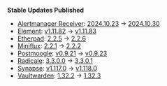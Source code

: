 **Stable Updates Published**

* [Alertmanager Receiver](https://github.com/metio/matrix-alertmanager-receiver): [2024.10.23](https://github.com/metio/matrix-alertmanager-receiver/releases/tag/2024.10.23) -> [2024.10.30](https://github.com/metio/matrix-alertmanager-receiver/releases/tag/2024.10.30)
* [Element](https://github.com/element-hq/element-web): [v1.11.82](https://github.com/element-hq/element-web/releases/tag/v1.11.82) -> [v1.11.83](https://github.com/element-hq/element-web/releases/tag/v1.11.83)
* [Etherpad](https://github.com/ether/etherpad-lite): [2.2.5](https://github.com/ether/etherpad-lite/releases/tag/2.2.5) -> [2.2.6](https://github.com/ether/etherpad-lite/releases/tag/2.2.6)
* [Miniflux](https://github.com/miniflux/v2): [2.2.1](https://github.com/miniflux/v2/releases/tag/2.2.1) -> [2.2.2](https://github.com/miniflux/v2/releases/tag/2.2.2)
* [Postmoogle](https://github.com/etkecc/postmoogle): [v0.9.21](https://github.com/etkecc/postmoogle/releases/tag/v0.9.21) -> [v0.9.23](https://github.com/etkecc/postmoogle/releases/tag/v0.9.23)
* [Radicale](https://github.com/tomsquest/docker-radicale): [3.3.0.0](https://github.com/tomsquest/docker-radicale/releases/tag/3.3.0.0) -> [3.3.0.1](https://github.com/tomsquest/docker-radicale/releases/tag/3.3.0.1)
* [Synapse](https://github.com/element-hq/synapse): [v1.117.0](https://github.com/element-hq/synapse/releases/tag/v1.117.0) -> [v1.118.0](https://github.com/element-hq/synapse/releases/tag/v1.118.0)
* [Vaultwarden](https://github.com/dani-garcia/vaultwarden): [1.32.2](https://github.com/dani-garcia/vaultwarden/releases/tag/1.32.2) -> [1.32.3](https://github.com/dani-garcia/vaultwarden/releases/tag/1.32.3)
